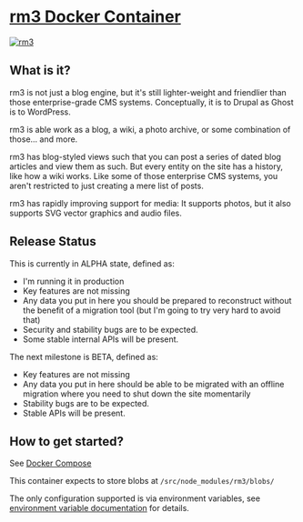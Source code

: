 [rm3 Docker Container](https://hub.docker.com/r/rm3web/rm3/)
============================================================

[![rm3](https://img.shields.io/badge/rm3%20version-0.3.0-3F00FF.svg)](https://github.com/rm3web/rm3)

What is it?
-----------

rm3 is not just a blog engine, but it's still lighter-weight and friendlier than those enterprise-grade CMS systems.  Conceptually, it is to Drupal as Ghost is to WordPress.

rm3 is able work as a blog, a wiki, a photo archive, or some combination of those... and more.

rm3 has blog-styled views such that you can post a series of dated blog articles and view them as such.  But every entity on the site has a history, like how a wiki works.  Like some of those enterprise CMS systems, you aren't restricted to just creating a mere list of posts.

rm3 has rapidly improving support for media:  It supports photos, but it also supports SVG vector graphics and audio files.  

Release Status
--------------

This is currently in ALPHA state, defined as:
* I'm running it in production
* Key features are not missing
* Any data you put in here you should be prepared to reconstruct without the benefit of a migration tool (but I'm going to try very hard to avoid that)
* Security and stability bugs are to be expected.
* Some stable internal APIs will be present.

The next milestone is BETA, defined as:
* Key features are not missing
* Any data you put in here should be able to be migrated with an offline migration where you need to shut down the site momentarily
* Stability bugs are to be expected.
* Stable APIs will be present.

How to get started?
-------------------

See [Docker Compose](https://github.com/rm3web/rm3-docker-compose)

This container expects to store blobs at `/src/node_modules/rm3/blobs/`

The only configuration supported is via environment variables, see [environment variable documentation](https://github.com/rm3web/rm3/blob/master/docs/env.md) for details.